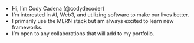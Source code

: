 -  Hi, I’m Cody Cadena (@codydecoder)
-  I’m interested in AI, Web3, and utilizing software to make our lives better.
-  I primarily use the MERN stack but am always excited to learn new frameworks.
-  I’m open to any collaborations that will add to my portfolio.

<!---
codydecoder/codydecoder is a ✨ special ✨ repository because its `README.md` (this file) appears on your GitHub profile.
You can click the Preview link to take a look at your changes.
--->
